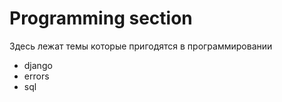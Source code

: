 # Programming section

Здесь лежат темы которые пригодятся в программировании

- django
- errors
- sql
